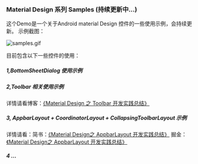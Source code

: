 ### Material Design 系列 Samples (持续更新中...)
这个Demo是一个关于Android material Design 控件的一些使用示例，会持续更新。
示例截图：


![samples.gif](samples.gif)


目前包含以下一些控件的使用：

##### 1,BottomSheetDialog 使用示例

##### 2,Toolbar 相关使用示例 
详情请看博客：[《Material Design 之 Toolbar 开发实践总结》](http://www.jianshu.com/p/e2ae6aaff696)

##### 3, AppbarLayout + CoordinatorLayout + CollapsingToolbarLayout 示例

详情请看：简书：[《Material Design之 AppbarLayout 开发实践总结》](http://www.jianshu.com/p/ac56f11e7ce1)
         掘金：[《Material Design之 AppbarLayout 开发实践总结》](https://gold.xitu.io/post/584d60b161ff4b0058e3b26b)


##### 4 ...
